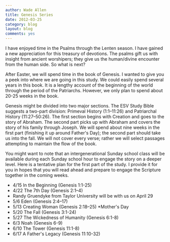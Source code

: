 ```yaml
---
author: Wade Allen
title: Genesis Series
date: 2012-03-25
category: blog
layout: blog
comments: yes
---
```


I have enjoyed time in the Psalms through the Lenten season. I have gained a new appreciation for this treasury of devotions. The psalms gift us with insight from ancient worshipers; they give us the human/divine encounter from the human side. So what is next?

After Easter, we will spend time in the book of Genesis. I wanted to give you a peek into where we are going in this study. We could easily spend several years in this book. It is a lengthy account of the beginning of the world through the period of the Patriarchs. However, we only plan to spend about 20-25 weeks in the book. 

Genesis might be divided into two major sections. The ESV Study Bible suggests a two-part division: Primeval History (1:1–11:26)  and Patriarchal History (11:27–50:26). The first section begins with Creation and goes to the story of Abraham. The second part picks up with Abraham and covers the story of his family through Joseph. We will spend about nine weeks in the first part (finishing it up around Father's Day); the second part should take us into the fall. We will not cover every verse; rather we will select passages attempting to maintain the flow of the book.

You might want to note that an intergenerational Sunday school class will be available during each Sunday school hour to engage the story on a deeper level. Here is a tentative plan for the first part of the study. I provide it for you in hopes that you will read ahead and prepare to engage the Scripture together in the coming weeks.

- 4/15 In the Beginning (Genesis 1:1-25)
- 4/22 The 7th Day (Genesis 2:1–4)
- Randy Gruendyke from Taylor University will be with us on April 29
- 5/6 Eden (Genesis 2:4–17)
- 5/13 Creating Woman (Genesis 2:18–25) *Mother's Day
- 5/20 The Fall (Genesis 3:1-24)
- 5/27 The Wickedness of Humanity (Genesis 6:1-8)
- 6/3 Noah (Genesis 6-9)
- 6/10 The Tower (Genesis 11:1-8)
- 6/17 A Father's Legacy (Genesis 11:10-32)
